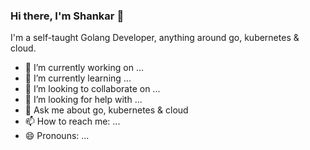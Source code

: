 ### Hi there, I'm Shankar 👋

I'm a self-taught Golang Developer, anything around go, kubernetes & cloud.

- 🔭 I’m currently working on ...
- 🌱 I’m currently learning ...
- 👯 I’m looking to collaborate on ...
- 🤔 I’m looking for help with ...
- 💬 Ask me about go, kubernetes & cloud
- 📫 How to reach me: ...
- 😄 Pronouns: ...
